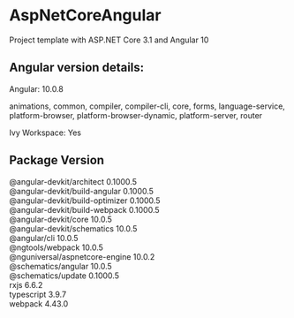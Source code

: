# AspNetCoreAngular

Project template with ASP.NET Core 3.1 and Angular 10


Angular version details:
-----------------------------------------------------------
Angular: 10.0.8

animations, common, compiler, compiler-cli, core, forms,
language-service, platform-browser, platform-browser-dynamic,
platform-server, router

Ivy Workspace: Yes

Package                           Version
-----------------------------------------------------------
@angular-devkit/architect         0.1000.5\
@angular-devkit/build-angular     0.1000.5\
@angular-devkit/build-optimizer   0.1000.5\
@angular-devkit/build-webpack     0.1000.5\
@angular-devkit/core              10.0.5\
@angular-devkit/schematics        10.0.5\
@angular/cli                      10.0.5\
@ngtools/webpack                  10.0.5\
@nguniversal/aspnetcore-engine    10.0.2\
@schematics/angular               10.0.5\
@schematics/update                0.1000.5\
rxjs                              6.6.2\
typescript                        3.9.7\
webpack                           4.43.0
